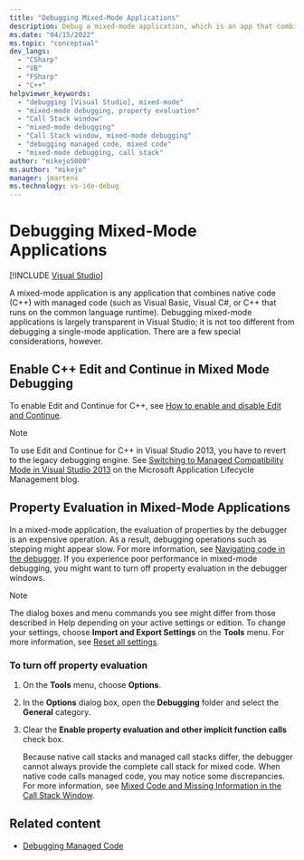 ```yaml
---
title: "Debugging Mixed-Mode Applications"
description: Debug a mixed-mode application, which is an app that combines native code with managed code that runs on the common language runtime, in Visual Studio.
ms.date: "04/15/2022"
ms.topic: "conceptual"
dev_langs:
  - "CSharp"
  - "VB"
  - "FSharp"
  - "C++"
helpviewer_keywords:
  - "debugging [Visual Studio], mixed-mode"
  - "mixed-mode debugging, property evaluation"
  - "Call Stack window"
  - "mixed-mode debugging"
  - "Call Stack window, mixed-mode debugging"
  - "debugging managed code, mixed code"
  - "mixed-mode debugging, call stack"
author: "mikejo5000"
ms.author: "mikejo"
manager: jmartens
ms.technology: vs-ide-debug
---
```

# Debugging Mixed-Mode Applications

 [!INCLUDE [Visual Studio](~/includes/applies-to-version/vs-windows-only.md)]

A mixed-mode application is any application that combines native code (C++) with managed code (such as Visual Basic, Visual C#, or C++ that runs on the common language runtime). Debugging mixed-mode applications is largely transparent in Visual Studio; it is not too different from debugging a single-mode application. There are a few special considerations, however.

## Enable C++ Edit and Continue in Mixed Mode Debugging

To enable Edit and Continue for C++, see [How to enable and disable Edit and Continue](../debugger/how-to-enable-and-disable-edit-and-continue.md).

> [!NOTE]
> To use Edit and Continue for C++ in Visual Studio 2013, you have to revert to the legacy debugging engine. See [Switching to Managed Compatibility Mode in Visual Studio 2013](https://devblogs.microsoft.com/devops/switching-to-managed-compatibility-mode-in-visual-studio-2013/) on the  Microsoft Application Lifecycle Management blog.

## Property Evaluation in Mixed-Mode Applications

 In a mixed-mode application, the evaluation of properties by the debugger is an expensive operation. As a result, debugging operations such as stepping might appear slow. For more information, see [Navigating code in the debugger](../debugger/navigating-through-code-with-the-debugger.md). If you experience poor performance in mixed-mode debugging, you might want to turn off property evaluation in the debugger windows.

> [!NOTE]
> The dialog boxes and menu commands you see might differ from those described in Help depending on your active settings or edition. To change your settings, choose **Import and Export Settings** on the **Tools** menu. For more information, see [Reset all settings](../ide/environment-settings.md#reset-all-settings).

### To turn off property evaluation

1. On the **Tools** menu, choose **Options**.

2. In the **Options** dialog box, open the **Debugging** folder and select the **General** category.

3. Clear the **Enable property evaluation and other implicit function calls** check box.

   Because native call stacks and managed call stacks differ, the debugger cannot always provide the complete call stack for mixed code. When native code calls managed code, you may notice some discrepancies. For more information, see [Mixed Code and Missing Information in the Call Stack Window](../debugger/mixed-code-and-missing-information-in-the-call-stack-window.md).

## Related content

- [Debugging Managed Code](../debugger/debugging-managed-code.md)
